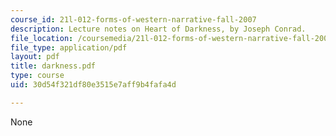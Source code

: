 ```yaml
---
course_id: 21l-012-forms-of-western-narrative-fall-2007
description: Lecture notes on Heart of Darkness, by Joseph Conrad.
file_location: /coursemedia/21l-012-forms-of-western-narrative-fall-2007/30d54f321df80e3515e7aff9b4fafa4d_darkness.pdf
file_type: application/pdf
layout: pdf
title: darkness.pdf
type: course
uid: 30d54f321df80e3515e7aff9b4fafa4d

---
```

None